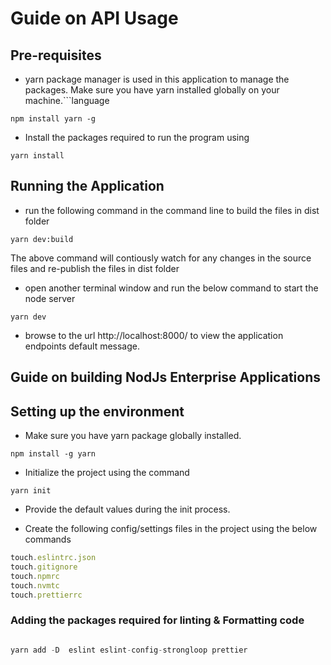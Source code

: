 # Guide on API Usage

## Pre-requisites

- yarn package manager is used in this application to manage the packages. Make sure you have yarn installed globally on your machine.```language

`npm install yarn -g`

- Install the packages required to run the program using

`yarn install`

## Running the Application

- run the following command in the command line to build the files in dist folder

`yarn dev:build`

The above command will contiously watch for any changes in the source files and re-publish the files in dist folder

- open another terminal window and run the below command to start the node server

`yarn dev`

- browse to the url http://localhost:8000/ to view the application endpoints default message.

## Guide on building NodJs Enterprise Applications

## Setting up the environment

- Make sure you have yarn package globally installed.

`npm install -g yarn`

- Initialize the project using the command

`yarn init`

- Provide the default values during the init process.

- Create the following config/settings files in the project using the below commands

```javascript
touch.eslintrc.json
touch.gitignore
touch.npmrc
touch.nvmtc
touch.prettierrc
```

### Adding the packages required for linting & Formatting code

```javascript

yarn add -D  eslint eslint-config-strongloop prettier

```
